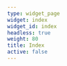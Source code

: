 ```yaml
---
type: widget_page
widget: index
widget_id: index
headless: true
weight: 80
title: Index
active: false
---
```

